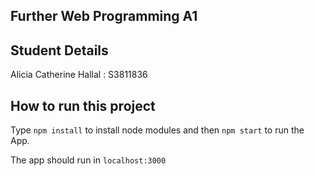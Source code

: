 ## Further Web Programming A1

## Student Details

Alicia Catherine Hallal
: S3811836

## How to run this project

Type `npm install` to install node modules and then `npm start` to run the App.

The app should run in `localhost:3000`
